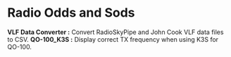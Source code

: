 # Radio Odds and Sods

**VLF Data Converter :** Convert RadioSkyPipe and John Cook VLF data files to CSV.
**QO-100_K3S :** Display correct TX frequency when using K3S for QO-100. 
